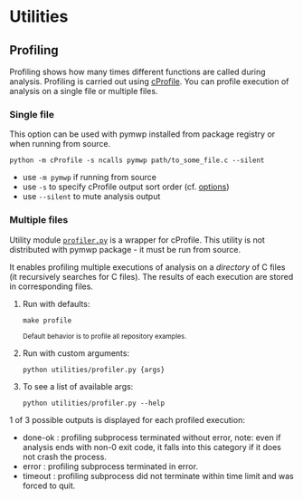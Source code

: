 # Utilities

## Profiling

Profiling shows how many times different functions are called during analysis. Profiling is carried out using 
[cProfile](https://docs.python.org/3/library/profile.html#module-cProfile). You can profile execution of analysis on 
a single file or multiple files.

### Single file

This option can be used with pymwp installed from package registry or when running from source.

```
python -m cProfile -s ncalls pymwp path/to_some_file.c --silent
```

- use `-m pymwp` if running from source
- use `-s` to specify cProfile output sort order (cf. [options](https://docs.python.org/3/library/profile.html#pstats.Stats.sort_stats))
- use `--silent` to mute analysis output

### Multiple files

Utility module [`profiler.py`](https://github.com/statycc/pymwp/blob/master/utilities/profiler.py) is a wrapper for cProfile. 
This utility is not distributed with pymwp package - it must be run from source.

It enables profiling multiple executions of analysis on a _directory_ of C files (it recursively searches for 
C files). The results of each execution are stored in corresponding files.

1. Run with defaults:

    ```
    make profile
    ```    

    <small>Default behavior is to profile all repository examples.</small>

2. Run with custom arguments:

    ```
    python utilities/profiler.py {args}
    ```

3. To see a list of available args:

    ```
    python utilities/profiler.py --help
    ```
    
1 of 3 possible outputs is displayed for each profiled execution:

- done-ok : profiling subprocess terminated without error, note: even if analysis ends with non-0 exit code, it falls into this category if it does not crash the process.
- error : profiling subprocess terminated in error.
- timeout : profiling subprocess did not terminate within time limit and was forced to quit.
    
